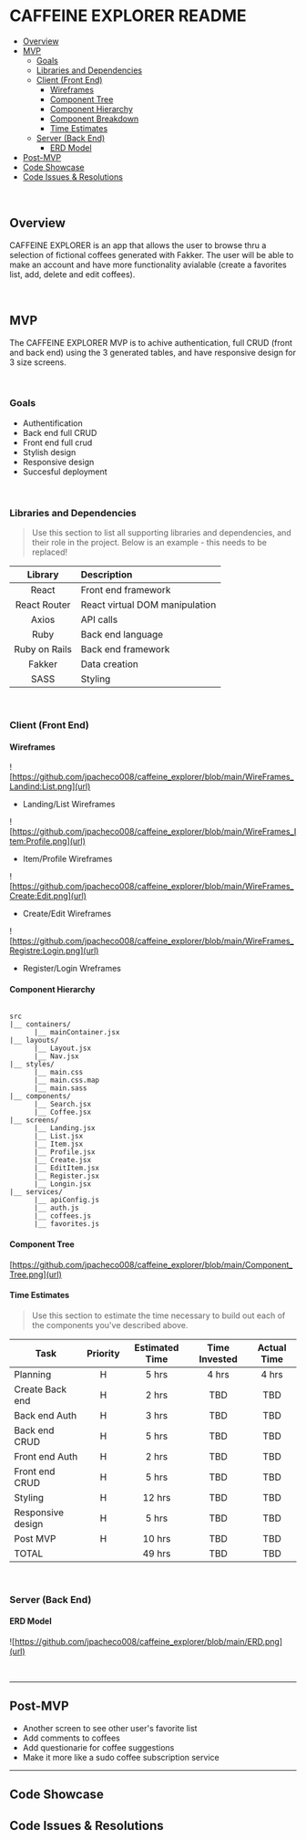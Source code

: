 # CAFFEINE EXPLORER README <!-- omit in toc -->

- [Overview](#overview)
- [MVP](#mvp)
  - [Goals](#goals)
  - [Libraries and Dependencies](#libraries-and-dependencies)
  - [Client (Front End)](#client-front-end)
    - [Wireframes](#wireframes)
    - [Component Tree](#component-tree)
    - [Component Hierarchy](#component-hierarchy)
    - [Component Breakdown](#component-breakdown)
    - [Time Estimates](#time-estimates)
  - [Server (Back End)](#server-back-end)
    - [ERD Model](#erd-model)
- [Post-MVP](#post-mvp)
- [Code Showcase](#code-showcase)
- [Code Issues & Resolutions](#code-issues--resolutions)

<br>

## Overview

CAFFEINE EXPLORER is an app that allows the user to browse thru a selection of fictional coffees generated with Fakker. The user will be able to make an account and have more functionality avialable (create a favorites list, add, delete and edit coffees).  


<br>

## MVP

The CAFFEINE EXPLORER MVP is to achive authentication, full CRUD (front and back end) using the 3 generated tables, and have responsive design for 3 size screens.

<br>

### Goals

- Authentification
- Back end full CRUD
- Front end full crud
- Stylish design
- Responsive design
- Succesful deployment

<br>

### Libraries and Dependencies

> Use this section to list all supporting libraries and dependencies, and their role in the project. Below is an example - this needs to be replaced!

|     Library      | Description                                |
| :--------------: | :----------------------------------------- |
|      React       | Front end framework                        |
|   React Router   | React virtual DOM manipulation             |
| Axios            | API calls                                  |
|     Ruby         | Back end language                          |
|  Ruby on Rails   | Back end framework                         |
|  Fakker          | Data creation                              |
|  SASS            | Styling                                    |

<br>

### Client (Front End)

#### Wireframes

![https://github.com/jpacheco008/caffeine_explorer/blob/main/WireFrames_Landind:List.png](url)

- Landing/List Wireframes

![https://github.com/jpacheco008/caffeine_explorer/blob/main/WireFrames_Item:Profile.png](url)

- Item/Profile Wireframes

![https://github.com/jpacheco008/caffeine_explorer/blob/main/WireFrames_Create:Edit.png](url)

- Create/Edit Wireframes

![https://github.com/jpacheco008/caffeine_explorer/blob/main/WireFrames_Registre:Login.png](url)

- Register/Login Wreframes


#### Component Hierarchy
 
``` structure

src
|__ containers/
      |__ mainContainer.jsx
|__ layouts/
      |__ Layout.jsx
      |__ Nav.jsx
|__ styles/
      |__ main.css
      |__ main.css.map
      |__ main.sass
|__ components/
      |__ Search.jsx
      |__ Coffee.jsx
|__ screens/
      |__ Landing.jsx
      |__ List.jsx
      |__ Item.jsx
      |__ Profile.jsx
      |__ Create.jsx
      |__ EditItem.jsx
      |__ Register.jsx
      |__ Longin.jsx
|__ services/
      |__ apiConfig.js
      |__ auth.js
      |__ coffees.js
      |__ favorites.js

```

#### Component Tree

[https://github.com/jpacheco008/caffeine_explorer/blob/main/Component_Tree.png](url)

#### Time Estimates

> Use this section to estimate the time necessary to build out each of the components you've described above.

| Task                | Priority | Estimated Time | Time Invested | Actual Time |
| ------------------- | :------: | :------------: | :-----------: | :---------: |
| Planning            |    H     |     5 hrs      |     4 hrs     |    4 hrs    |
| Create Back end     |    H     |     2 hrs      |     TBD       |     TBD     |
| Back end Auth       |    H     |     3 hrs      |     TBD       |     TBD     |
| Back end CRUD       |    H     |     5 hrs      |     TBD       |     TBD     |
| Front end Auth      |    H     |     2 hrs      |     TBD       |     TBD     |
| Front end CRUD      |    H     |     5 hrs      |     TBD       |     TBD     |
| Styling             |    H     |     12 hrs     |     TBD       |     TBD     |
| Responsive design   |    H     |     5 hrs      |     TBD       |     TBD     |
| Post MVP            |    H     |     10 hrs     |     TBD       |     TBD     |
| TOTAL               |          |     49 hrs     |     TBD       |     TBD     |


<br>

### Server (Back End)

#### ERD Model

![https://github.com/jpacheco008/caffeine_explorer/blob/main/ERD.png](url)

<br>

***

## Post-MVP

- Another screen to see other user's favorite list
- Add comments to coffees
- Add questionarie for coffee suggestions
- Make it more like a sudo coffee subscription service 

***

## Code Showcase



## Code Issues & Resolutions
